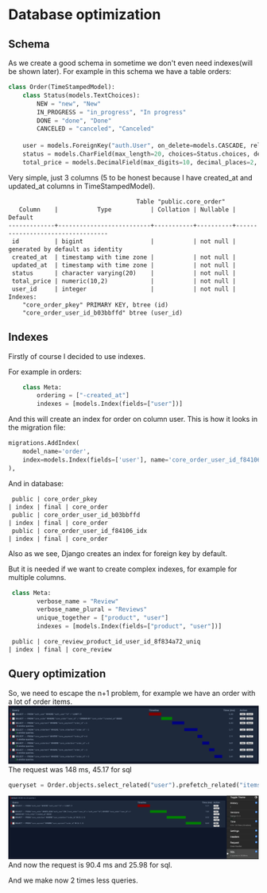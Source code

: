 # Database optimization

## Schema
As we create a good schema in sometime we don't even need indexes(will be shown later).
For example in this schema we have a table orders:
```python
class Order(TimeStampedModel):
    class Status(models.TextChoices):
        NEW = "new", "New"
        IN_PROGRESS = "in_progress", "In progress"
        DONE = "done", "Done"
        CANCELED = "canceled", "Canceled"

    user = models.ForeignKey("auth.User", on_delete=models.CASCADE, related_name="orders")
    status = models.CharField(max_length=20, choices=Status.choices, default=Status.NEW)
    total_price = models.DecimalField(max_digits=10, decimal_places=2, default=0)
```
Very simple, just 3 columns (5 to be honest because I have created_at and updated_at columns in TimeStampedModel).

```plaintext
                                    Table "public.core_order"
   Column    |           Type           | Collation | Nullable |             Default
-------------+--------------------------+-----------+----------+----------------------------------
 id          | bigint                   |           | not null | generated by default as identity
 created_at  | timestamp with time zone |           | not null |
 updated_at  | timestamp with time zone |           | not null |
 status      | character varying(20)    |           | not null |
 total_price | numeric(10,2)            |           | not null |
 user_id     | integer                  |           | not null |
Indexes:
    "core_order_pkey" PRIMARY KEY, btree (id)
    "core_order_user_id_b03bbffd" btree (user_id)

```

## Indexes

Firstly of course I decided to use indexes.

For example in orders:

```python
    class Meta:
        ordering = ["-created_at"]
        indexes = [models.Index(fields=["user"])]
```

And this will create an index for order on column user.
This is how it looks in the migration file:
```python
migrations.AddIndex(
    model_name='order',
    index=models.Index(fields=['user'], name='core_order_user_id_f84106_idx'),
),
```
And in database:
```plaintext
 public | core_order_pkey                                                | index | final | core_order
 public | core_order_user_id_b03bbffd                                    | index | final | core_order
 public | core_order_user_id_f84106_idx                                  | index | final | core_order
```
Also as we see, Django creates an index for foreign key by default.

But it is needed if we want to create complex indexes, for example for multiple columns.

```python
 class Meta:
        verbose_name = "Review"
        verbose_name_plural = "Reviews"
        unique_together = ["product", "user"]
        indexes = [models.Index(fields=["product", "user"])]
```

```plaintext
 public | core_review_product_id_user_id_8f834a72_uniq                   | index | final | core_review
```

## Query optimization
So, we need to escape the n+1 problem, for example we have an order with a lot of order items.
![before_query_opt.png](before_query_opt.png)
The request was 148 ms, 45.17 for sql

```python
queryset = Order.objects.select_related("user").prefetch_related("items", "payments")
```
![after_query_optimization.png](after_query_optimization.png)
And now the request is 90.4 ms and 25.98 for sql.

And we make now 2 times less queries.
